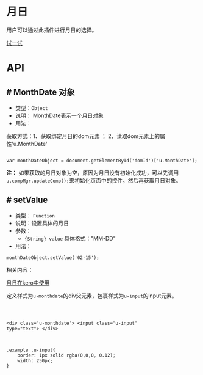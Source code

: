 # 月日

用户可以通过此插件进行月日的选择。




[试一试](http://tinper.org/webide/#/demos/ui/monthdate)

# API

## \# MonthDate 对象

* 类型：`Object`
* 说明： MonthDate表示一个月日对象
* 用法：

获取方式：1、获取绑定月日的dom元素 ； 2、读取dom元素上的属性'u.MonthDate'

```

var monthDateObject = document.getElementById('domId')['u.MonthDate'];

```

**注：** 如果获取的月日对象为空，原因为月日没有初始化成功，可以先调用`u.compMgr.updateComp();`来初始化页面中的控件。然后再获取月日对象。


## \# setValue 
* 类型： `Function`
* 说明：设置具体的月日
* 参数：
	* `{String} value` 具体格式："MM-DD"
* 用法：

```
monthDateObject.setValue('02-15');

```


相关内容：

[月日在kero中使用](http://tinper.org/dist/kero/docs/ex_yearmonth.html)    




定义样式为`u-monthdate`的div父元素，包裹样式为`u-input`的input元素。
<div class="examples-code"><pre><code>

&lt;div class='u-monthdate'>
    &lt;input class="u-input" type="text">
&lt;/div></code></pre>
</div>

<div class="examples-code"><pre><code>
.example .u-input{
	border: 1px solid rgba(0,0,0, 0.12);
	width: 250px;
}</code></pre>
</div>


